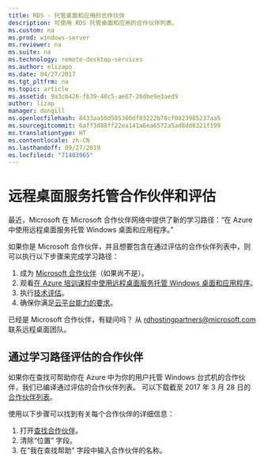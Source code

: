 ```yaml
---
title: RDS - 托管桌面和应用的合作伙伴
description: 可使用 RDS 托管桌面和应用的合作伙伴列表。
ms.custom: na
ms.prod: windows-server
ms.reviewer: na
ms.suite: na
ms.technology: remote-desktop-services
ms.author: elizapo
ms.date: 04/27/2017
ms.tgt_pltfrm: na
ms.topic: article
ms.assetid: 9a3cb426-fb39-40c5-ae07-26dbe9e3aed9
author: lizap
manager: dongill
ms.openlocfilehash: 8433aa50d585300df03222b78cf0823985237aa5
ms.sourcegitcommit: 6aff3d88ff22ea141a6ea6572a5ad8dd6321f199
ms.translationtype: HT
ms.contentlocale: zh-CN
ms.lasthandoff: 09/27/2019
ms.locfileid: "71403965"
---
```

# <a name="remote-desktop-services-hosting-partners-and-assessment"></a>远程桌面服务托管合作伙伴和评估

最近，Microsoft 在 Microsoft 合作伙伴网络中提供了新的学习路径：“在 Azure 中使用远程桌面服务托管 Windows 桌面和应用程序。”

如果你是 Microsoft 合作伙伴，并且想要包含在通过评估的合作伙伴列表中，则可以执行以下步骤来完成学习路径：

1. 成为 [Microsoft 合作伙伴](https://partner.microsoft.com/)（如果尚不是）。
2. 观看[在 Azure 培训课程中使用远程桌面服务托管 Windows 桌面和应用程序](https://mspartnerlp.partner.microsoft.com/LearningPath/LearningPath/DLPaths?trackId=2915&rowId=3603)。
3. 执行[技术评估](https://mspartnerlp.partner.microsoft.com/LearningPath/LearningPath/DLPaths?trackId=1660&rowId=2220&trackPathId=9871)。
4. 确保你满足[云平台能力的要求](https://partner.microsoft.com/en-us/membership/cloud-platform-competency)。

已经是 Microsoft 合作伙伴，有疑问吗？ 从 <rdhostingpartners@microsoft.com> 联系远程桌面团队。  


## <a name="partners-who-have-passed-the-learning-path-assessment"></a>通过学习路径评估的合作伙伴 

如果你在查找可帮助你在 Azure 中为你的用户托管 Windows 台式机的合作伙伴，我们已编译通过评估的合作伙伴列表。 可以下载截至 2017 年 3 月 28 日的[合作伙伴列表](https://github.com/MicrosoftDocs/windowsserverdocs/blob/master/WindowsServerDocs/remote/remote-desktop-services/RDS-Hosting-Partners.pdf)。

使用以下步骤可以找到有关每个合作伙伴的详细信息：

1. 打开[查找合作伙伴](https://partnercenter.microsoft.com/pcv/search)。
2. 清除“位置”  字段。
3. 在“我在查找帮助”  字段中输入合作伙伴的名称。
